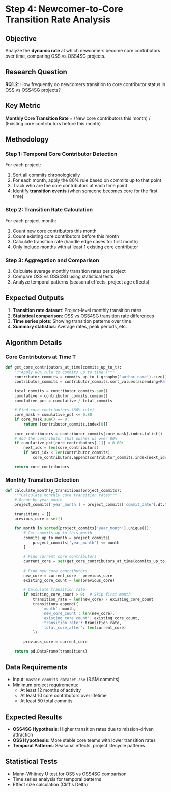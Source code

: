 # Step 4: Newcomer-to-Core Transition Rate Analysis

## Objective
Analyze the **dynamic rate** at which newcomers become core contributors over time, comparing OSS vs OSS4SG projects.

## Research Question
**RQ1.2**: How frequently do newcomers transition to core contributor status in OSS vs OSS4SG projects?

## Key Metric
**Monthly Core Transition Rate** = (New core contributors this month) / (Existing core contributors before this month)

## Methodology

### Step 1: Temporal Core Contributor Detection
For each project:
1. Sort all commits chronologically
2. For each month, apply the 80% rule based on commits up to that point
3. Track who are the core contributors at each time point
4. Identify **transition events** (when someone becomes core for the first time)

### Step 2: Transition Rate Calculation
For each project-month:
1. Count new core contributors this month
2. Count existing core contributors before this month
3. Calculate transition rate (handle edge cases for first month)
4. Only include months with at least 1 existing core contributor

### Step 3: Aggregation and Comparison
1. Calculate average monthly transition rates per project
2. Compare OSS vs OSS4SG using statistical tests
3. Analyze temporal patterns (seasonal effects, project age effects)

## Expected Outputs
1. **Transition rate dataset**: Project-level monthly transition rates
2. **Statistical comparison**: OSS vs OSS4SG transition rate differences
3. **Time series plots**: Showing transition patterns over time
4. **Summary statistics**: Average rates, peak periods, etc.

## Algorithm Details

### Core Contributors at Time T
```python
def get_core_contributors_at_time(commits_up_to_t):
    """Apply 80% rule to commits up to time T"""
    contributor_commits = commits_up_to_t.groupby('author_name').size()
    contributor_commits = contributor_commits.sort_values(ascending=False)
    
    total_commits = contributor_commits.sum()
    cumulative = contributor_commits.cumsum()
    cumulative_pct = cumulative / total_commits
    
    # Find core contributors (80% rule)
    core_mask = cumulative_pct <= 0.80
    if core_mask.sum() == 0:
        return [contributor_commits.index[0]]
    
    core_contributors = contributor_commits[core_mask].index.tolist()
    # Add the contributor that pushes us over 80%
    if cumulative_pct[core_contributors[-1]] < 0.80:
        next_idx = len(core_contributors)
        if next_idx < len(contributor_commits):
            core_contributors.append(contributor_commits.index[next_idx])
    
    return core_contributors
```

### Monthly Transition Detection
```python
def calculate_monthly_transitions(project_commits):
    """Calculate monthly core transition rates"""
    # Group by year-month
    project_commits['year_month'] = project_commits['commit_date'].dt.to_period('M')
    
    transitions = []
    previous_core = set()
    
    for month in sorted(project_commits['year_month'].unique()):
        # Get commits up to this month
        commits_up_to_month = project_commits[
            project_commits['year_month'] <= month
        ]
        
        # Find current core contributors
        current_core = set(get_core_contributors_at_time(commits_up_to_month))
        
        # Find new core contributors
        new_core = current_core - previous_core
        existing_core_count = len(previous_core)
        
        # Calculate transition rate
        if existing_core_count > 0:  # Skip first month
            transition_rate = len(new_core) / existing_core_count
            transitions.append({
                'month': month,
                'new_core_count': len(new_core),
                'existing_core_count': existing_core_count,
                'transition_rate': transition_rate,
                'total_core_after': len(current_core)
            })
        
        previous_core = current_core
    
    return pd.DataFrame(transitions)
```

## Data Requirements
- Input: `master_commits_dataset.csv` (3.5M commits)
- Minimum project requirements:
  - At least 12 months of activity
  - At least 10 core contributors over lifetime
  - At least 50 total commits

## Expected Results
- **OSS4SG Hypothesis**: Higher transition rates due to mission-driven attraction
- **OSS Hypothesis**: More stable core teams with lower transition rates
- **Temporal Patterns**: Seasonal effects, project lifecycle patterns

## Statistical Tests
- Mann-Whitney U test for OSS vs OSS4SG comparison
- Time series analysis for temporal patterns
- Effect size calculation (Cliff's Delta)